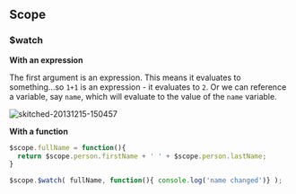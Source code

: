 ## Scope

### $watch

**With an expression**

The first argument is an expression. This means it evaluates to something...so `1+1` is an expression - it evaluates to `2`. Or we can reference a variable, say `name`, which will evaluate to the value of the `name` variable.

![skitched-20131215-150457](https://f.cloud.github.com/assets/184383/1750534/43afccc4-659a-11e3-9e13-5662b4cfb919.jpg)

**With a function**

~~~javascript
$scope.fullName = function(){ 
  return $scope.person.firstName + ' ' + $scope.person.lastName;
}

$scope.$watch( fullName, function(){ console.log('name changed')} );
~~~